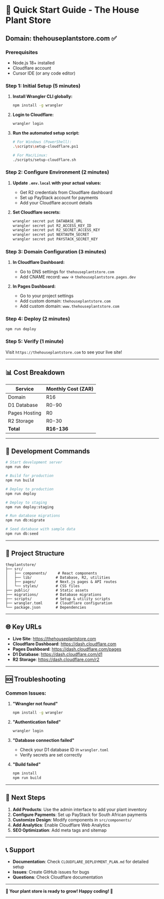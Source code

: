 # 🚀 Quick Start Guide - The House Plant Store

## Domain: thehouseplantstore.com ✅

### Prerequisites
- Node.js 18+ installed
- Cloudflare account
- Cursor IDE (or any code editor)

### Step 1: Initial Setup (5 minutes)

1. **Install Wrangler CLI globally:**
   ```bash
   npm install -g wrangler
   ```

2. **Login to Cloudflare:**
   ```bash
   wrangler login
   ```

3. **Run the automated setup script:**
   ```bash
   # For Windows (PowerShell):
   .\scripts\setup-cloudflare.ps1
   
   # For Mac/Linux:
   ./scripts/setup-cloudflare.sh
   ```

### Step 2: Configure Environment (2 minutes)

1. **Update `.env.local` with your actual values:**
   - Get R2 credentials from Cloudflare dashboard
   - Set up PayStack account for payments
   - Add your Cloudflare account details

2. **Set Cloudflare secrets:**
   ```bash
   wrangler secret put DATABASE_URL
   wrangler secret put R2_ACCESS_KEY_ID
   wrangler secret put R2_SECRET_ACCESS_KEY
   wrangler secret put NEXTAUTH_SECRET
   wrangler secret put PAYSTACK_SECRET_KEY
   ```

### Step 3: Domain Configuration (3 minutes)

1. **In Cloudflare Dashboard:**
   - Go to DNS settings for `thehouseplantstore.com`
   - Add CNAME record: `www` → `thehouseplantstore.pages.dev`

2. **In Pages Dashboard:**
   - Go to your project settings
   - Add custom domain: `thehouseplantstore.com`
   - Add custom domain: `www.thehouseplantstore.com`

### Step 4: Deploy (2 minutes)

```bash
npm run deploy
```

### Step 5: Verify (1 minute)

Visit `https://thehouseplantstore.com` to see your live site!

---

## 📊 Cost Breakdown

| Service | Monthly Cost (ZAR) |
|---------|-------------------|
| Domain | R16 |
| D1 Database | R0-90 |
| Pages Hosting | R0 |
| R2 Storage | R0-30 |
| **Total** | **R16-136** |

---

## 🔧 Development Commands

```bash
# Start development server
npm run dev

# Build for production
npm run build

# Deploy to production
npm run deploy

# Deploy to staging
npm run deploy:staging

# Run database migrations
npm run db:migrate

# Seed database with sample data
npm run db:seed
```

---

## 📁 Project Structure

```
theplantstore/
├── src/
│   ├── components/     # React components
│   ├── lib/           # Database, R2, utilities
│   ├── pages/         # Next.js pages & API routes
│   └── styles/        # CSS files
├── public/            # Static assets
├── migrations/        # Database migrations
├── scripts/           # Setup & utility scripts
├── wrangler.toml      # Cloudflare configuration
└── package.json       # Dependencies
```

---

## 🌐 Key URLs

- **Live Site**: https://thehouseplantstore.com
- **Cloudflare Dashboard**: https://dash.cloudflare.com
- **Pages Dashboard**: https://dash.cloudflare.com/pages
- **D1 Database**: https://dash.cloudflare.com/d1
- **R2 Storage**: https://dash.cloudflare.com/r2

---

## 🆘 Troubleshooting

### Common Issues:

1. **"Wrangler not found"**
   ```bash
   npm install -g wrangler
   ```

2. **"Authentication failed"**
   ```bash
   wrangler login
   ```

3. **"Database connection failed"**
   - Check your D1 database ID in `wrangler.toml`
   - Verify secrets are set correctly

4. **"Build failed"**
   ```bash
   npm install
   npm run build
   ```

---

## 🎯 Next Steps

1. **Add Products**: Use the admin interface to add your plant inventory
2. **Configure Payments**: Set up PayStack for South African payments
3. **Customize Design**: Modify components in `src/components/`
4. **Add Analytics**: Enable Cloudflare Web Analytics
5. **SEO Optimization**: Add meta tags and sitemap

---

## 📞 Support

- **Documentation**: Check `CLOUDFLARE_DEPLOYMENT_PLAN.md` for detailed setup
- **Issues**: Create GitHub issues for bugs
- **Questions**: Check Cloudflare documentation

---

**🌿 Your plant store is ready to grow! Happy coding! 🌿** 